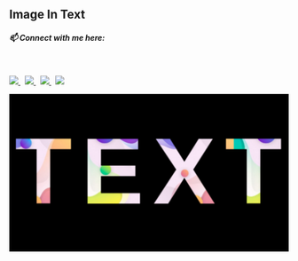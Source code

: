## Image In Text

##### 📫 Connect with me here:<br />
 <br />
 <p>
  <a href="https://www.instagram.com/princu.09">
    <img src="https://img.shields.io/badge/princu.09-386938188?style=flat&logo=instagram&color=black">
  </a> &nbsp; 
  <a href="https://twitter.com/princu09">
    <img src="https://img.shields.io/badge/@princu09-30302f?style=flat&logo=twitter&color=black">
  </a>&nbsp; 
  <a href="https://github.com/princu09">
    <img src="https://img.shields.io/badge/@princu09-30302f?style=flat&logo=github&color=black">
  </a>&nbsp;
    <a href="https://www.t.me/proghub09">
    <img src="https://img.shields.io/badge/ProgHub09-386938188?style=flat&logo=telegram&color=black">
  </a>
</p>

![](https://github.com/princu09/img_in_text/blob/master/Image%20In%20Text.jpg?raw=true)
